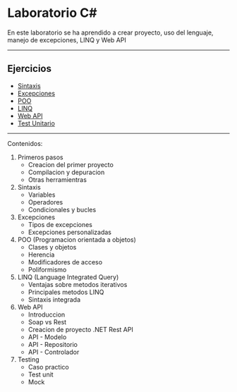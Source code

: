 # Laboratorio C#

En este laboratorio se ha aprendido a crear proyecto, uso del lenguaje, manejo de excepciones, LINQ y Web API

---

## Ejercicios

 - [Sintaxis](https://github.com/dahurtado/LemonCode/tree/main/csharp/SintaxisSol)
 - [Excepciones]()
 - [POO]()
 - [LINQ]()
 - [Web API]()
 - [Test Unitario]()

---

Contenidos:
 1. Primeros pasos
    - Creacion del primer proyecto
    - Compilacion y depuracion
    - Otras herramientras
 2. Sintaxis
    - Variables
    - Operadores
    - Condicionales y bucles
 3. Excepciones
    - Tipos de excepciones
    - Excepciones personalizadas
 4. POO (Programacion orientada a objetos)
    - Clases y objetos
    - Herencia
    - Modificadores de acceso
    - Poliformismo
 5. LINQ (Language Integrated Query)
    - Ventajas sobre metodos iterativos
    - Principales metodos LINQ
    - Sintaxis integrada
 6. Web API
    - Introduccion
    - Soap vs Rest
    - Creacion de proyecto .NET Rest API
    - API - Modelo
    - API - Repositorio
    - API - Controlador
 7. Testing
    - Caso practico
    - Test unit
    - Mock
